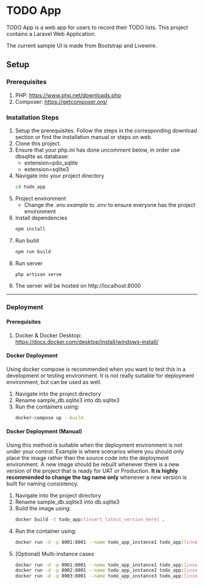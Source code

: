 # TODO App
TODO App is a web app for users to record their TODO lists. This project contains a Laravel Web Application.

The current sample UI is made from Bootstrap and Livewire.

## Setup
### Prerequisites
1. PHP: https://www.php.net/downloads.php
1. Composer: https://getcomposer.org/

### Installation Steps
1. Setup the prerequisites. Follow the steps in the corresponding download section or find the installation manual or steps on web.
1. Clone this project.
1. Ensure that your php.ini has done uncomment below, in order use dbsqlite as database:
    - extension=pdo_sqlite
    - extension=sqlite3
1. Navigate into your project directory
    ``` bash
    cd todo_app
    ```
1. Project environment
    - Change the *.env.example* to *.env* to ensure everyone has the project environment 
1. Install dependencies
    ``` bash
    npm install
    ```
1. Run build
    ``` bash
    npm run build
    ```
1. Run server
    ``` bash
    php artisan serve
    ```
1. The server will be hosted on http://localhost:8000
---

### Deployment
#### Prerequisites
1. Docker & Docker Desktop: https://docs.docker.com/desktop/install/windows-install/
#### Docker Deployment
Using docker compose is recommended when you want to test this in a development or testing environment. It is not really suitable for deployment environment, but can be used as well. 
1. Navigate into the project directory
1. Rename sample_db.sqlite3 into db.sqlite3
1. Run the containers using:
    ``` bash
    docker-compose up --build
    ```

#### Docker Deployment (Manual)
Using this method is suitable when the deployment environment is not under your control. Example is where scenarios where you should only place the image rather than the source code into the deployment environment. A new image should be rebuilt whenever there is a new version of the project that is ready for UAT or Production. **It is highly recommended to change the tag name only** whenever a new version is built for naming consistency. 
1. Navigate into the project directory
1. Rename sample_db.sqlite3 into db.sqlite3
1. Build the image using:
    ``` bash
    docker build -t todo_app:[insert_latest_version_here] .
    ```
1. Run the container using:
    ``` bash
    docker run -d -p 8001:8001 --name todo_app_instance1 todo_app:[insert_latest_version_here] 
    ```
1. (Optional) Multi-instance cases
    ``` bash
    docker run -d -p 8001:8001 --name todo_app_instance1 todo_app:[insert_latest_version_here] 
    docker run -d -p 8002:8001 --name todo_app_instance2 todo_app:[insert_latest_version_here] 
    docker run -d -p 8003:8001 --name todo_app_instance3 todo_app:[insert_latest_version_here] 
    ```